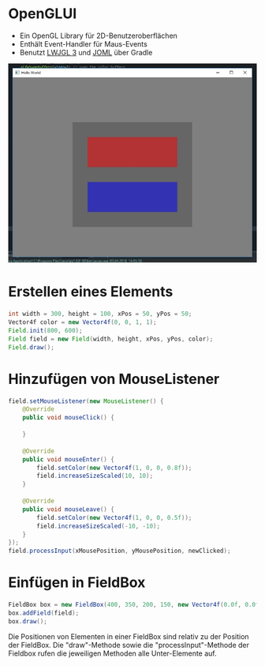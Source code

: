 # OpenGLUI

- Ein OpenGL Library für 2D-Benutzeroberflächen
- Enthält Event-Handler für Maus-Events
- Benutzt [LWJGL 3](https://github.com/LWJGL/lwjgl3) und [JOML](https://github.com/JOML-CI/JOML) über Gradle

![Bild des Programms](https://github.com/Zykai/JOpenGL/blob/master/openglui.jpg)
# Erstellen eines Elements
```java
int width = 300, height = 100, xPos = 50, yPos = 50;
Vector4f color = new Vector4f(0, 0, 1, 1);
Field.init(800, 600);
Field field = new Field(width, height, xPos, yPos, color);
Field.draw();
```
# Hinzufügen von MouseListener
```java
field.setMouseListener(new MouseListener() {
	@Override
	public void mouseClick() {
		
	}
			
	@Override 
	public void mouseEnter() {
		field.setColor(new Vector4f(1, 0, 0, 0.8f));
		field.increaseSizeScaled(10, 10);
	}
			
	@Override 
	public void mouseLeave() {
		field.setColor(new Vector4f(1, 0, 0, 0.5f));
		field.increaseSizeScaled(-10, -10);
	}
});
field.processInput(xMousePosition, yMousePosition, newClicked);
```
# Einfügen in FieldBox
```java
FieldBox box = new FieldBox(400, 350, 200, 150, new Vector4f(0.0f, 0.0f, 0.0f, 0.2f));
box.addField(field);
box.draw();
```
Die Positionen von Elementen in einer FieldBox sind relativ zu der Position der FieldBox.
Die "draw"-Methode sowie die "processInput"-Methode der Fieldbox rufen die jeweiligen Methoden alle Unter-Elemente auf.
